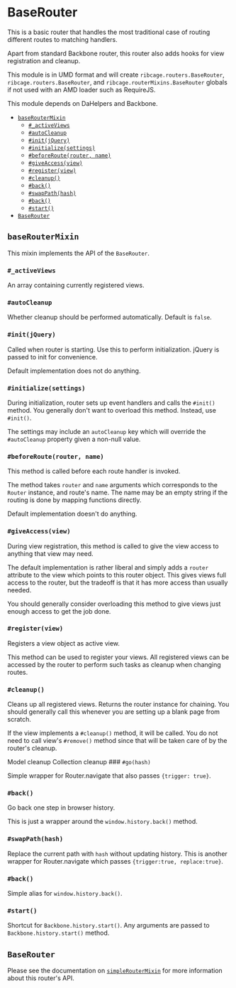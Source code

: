 # <a name="baserouter">BaseRouter</a>

This is a basic router that handles the most traditional case of routing
different routes to matching handlers.

Apart from standard Backbone router, this router also adds hooks for view
registration and cleanup.

This module is in UMD format and will create `ribcage.routers.BaseRouter`,
`ribcage.routers.BaseRouter`, and `ribcage.routerMixins.BaseRouter` globals if
not used with an AMD loader such as RequireJS.

This module depends on DaHelpers and Backbone.

 + [`baseRouterMixin`](#baseroutermixin)
   - [`#_activeViews`](#activeviews)
   - [`#autoCleanup`](#autocleanup)
   - [`#init(jQuery)`](#init-jquery)
   - [`#initialize(settings)`](#initialize-settings)
   - [`#beforeRoute(router, name)`](#beforeroute-router-name)
   - [`#giveAccess(view)`](#giveaccess-view)
   - [`#register(view)`](#register-view)
   - [`#cleanup()`](#cleanup)
   - [`#back()`](#back)
   - [`#swapPath(hash)`](#swappath-hash)
   - [`#back()`](#back)
   - [`#start()`](#start)
 + [`BaseRouter`](#baserouter)


## <a name="baseroutermixin">`baseRouterMixin`</a>

This mixin implements the API of the `BaseRouter`.

### <a name="activeviews">`#_activeViews`</a>

An array containing currently registered views.

### <a name="autocleanup">`#autoCleanup`</a>

Whether cleanup should be performed automatically. Default is `false`.

### <a name="init-jquery">`#init(jQuery)`</a>

Called when router is starting. Use this to perform initialization. jQuery is
passed to init for convenience.

Default implementation does not do anything.

### <a name="initialize-settings">`#initialize(settings)`</a>

During initialization, router sets up event handlers and calls the `#init()`
method. You generally don't want to overload this method. Instead, use
`#init()`.

The settings may include an `autoCleanup` key which will override the
`#autoCleanup` property given a non-null value.

### <a name="beforeroute-router-name">`#beforeRoute(router, name)`</a>

This method is called before each route handler is invoked.

The method takes `router` and `name` arguments which corresponds to the
`Router` instance, and route's name. The name may be an empty string if the
routing is done by mapping functions directly.

Default implementation doesn't do anything.

### <a name="giveaccess-view">`#giveAccess(view)`</a>

During view registration, this method is called to give the view access to
anything that view may need.

The default implementation is rather liberal and simply adds a `router`
attribute to the view which points to this router object. This gives views full
access to the router, but the tradeoff is that it has more access than usually
needed.

You should generally consider overloading this method to give views just enough
access to get the job done.

### <a name="register-view">`#register(view)`</a>

Registers a view object as active view.

This method can be used to register your views. All registered views can be
accessed by the router to perform such tasks as cleanup when changing routes.

### <a name="cleanup">`#cleanup()`</a>

Cleans up all registered views. Returns the router instance for chaining. You
should generally call this whenever you are setting up a blank page from
scratch.

If the view implements a `#cleanup()` method, it will be called. You do not
need to call view's `#remove()` method since that will be taken care of by the
router's cleanup.

Model cleanup Collection cleanup ### `#go(hash)`

Simple wrapper for Router.navigate that also passes `{trigger: true}`.

### <a name="back">`#back()`</a>

Go back one step in browser history.

This is just a wrapper around the `window.history.back()` method.

### <a name="swappath-hash">`#swapPath(hash)`</a>

Replace the current path with `hash` without updating history. This is another
wrapper for Router.navigate which passes `{trigger:true, replace:true}`.

### <a name="back">`#back()`</a>

Simple alias for `window.history.back()`.

### <a name="start">`#start()`</a>

Shortcut for `Backbone.history.start()`. Any arguments are passed to
`Backbone.history.start()` method.

## <a name="baserouter">`BaseRouter`</a>

Please see the documentation on [`simpleRouterMixin`](#simpleroutermixin) for
more information about this router's API.